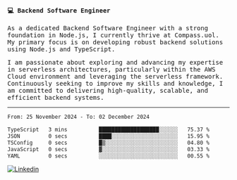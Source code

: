 
<samp>
  
#### 💻 Backend Software Engineer

As a dedicated Backend Software Engineer with a strong foundation in Node.js, I currently thrive at Compass.uol. My primary focus is on developing robust backend solutions using Node.js and TypeScript.

I am passionate about exploring and advancing my expertise in serverless architectures, particularly within the AWS Cloud environment and leveraging the serverless framework. Continuously seeking to improve my skills and knowledge, I am committed to delivering high-quality, scalable, and efficient backend systems.

---

<!--START_SECTION:waka-->

```txt
From: 25 November 2024 - To: 02 December 2024

TypeScript   3 mins          ███████████████████░░░░░░   75.37 %
JSON         0 secs          ████░░░░░░░░░░░░░░░░░░░░░   15.95 %
TSConfig     0 secs          █▒░░░░░░░░░░░░░░░░░░░░░░░   04.80 %
JavaScript   0 secs          ▓░░░░░░░░░░░░░░░░░░░░░░░░   03.33 %
YAML         0 secs          ░░░░░░░░░░░░░░░░░░░░░░░░░   00.55 %
```

<!--END_SECTION:waka-->
  
</samp>

[![Linkedin](https://img.shields.io/badge/-Mateus%20Garcia-c080ff?style=flat-square&logo=Linkedin&logoColor=white&link=https://www.linkedin.com/in/mpgxc)](https://www.linkedin.com/in/mateusogarcia) 
